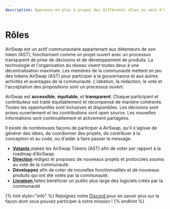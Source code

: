 ```yaml
---
description: Apprenez-en plus à propos des différents rôles au sein d'AirSwap
---
```


# Rôles


AirSwap est un actif communautaire appartenant aux détenteurs de son token (AST), fonctionnant comme un projet ouvert avec un processus transparent de prise de décisions et de développement de produits. La technologie et l'organisation du réseau visent toutes deux à une décentralisation maximale. Les membres de la communauté mettent en jeu des tokens AirSwap (AST) pour participer à la gouvernance et aux autres activités et avantages de la communauté. L'idéation, la rédaction, le vote et l'acceptation des propositions sont un processus ouvert.

AirSwap est **accessible**, **équitable**, et **transparent**. Chaque participant et contributeur est traité équitablement et récompensé de manière cohérente. Toutes les opportunités sont inclusives et disponibles. Les décisions sont prises ouvertement et les contributions sont open source. Les nouvelles informations sont continuellement et activement partagées.

Il existe de nombreuses façons de participer à AirSwap, qu'il s'agisse de générer des idées, de coordonner des projets, de contribuer à la conception et au code, ou d'aider à faire passer le message.

* [**Votants** ](../guides/voters.md) stakez les AirSwap Tokens (AST) afin de voter par rapport à la roadmap d'AirSwap.
* [**Direction**](../guides/authors.md) rédigez et proposez de nouveaux projets et protocoles soumis au vote de la communauté.
* **Développez** afin de créer de nouvelles fonctionnalités et de nouveaux produits qui ont été votés par la communauté.
* [**Livraison** ](../guides/ambassadors.md) faites bénéficier un public plus large des logiciels créés par la communauté

{% hint style="info" %}
Rejoignez notre [Discord ](https://discord.gg/BQaJCgmhD7)pour en savoir plus sur la façon dont vous pouvez participer à notre mission !
{% endhint %}
